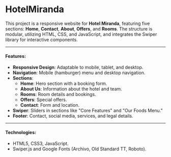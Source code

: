 # HotelMiranda


This project is a responsive website for **Hotel Miranda**, featuring five sections: **Home**, **Contact**, **About**, **Offers**, and **Rooms**. The structure is modular, utilizing HTML, CSS, and JavaScript, and integrates the Swiper library for interactive components.
___

#### Features:
- **Responsive Design**: Adaptable to mobile, tablet, and desktop.
- **Navigation**: Mobile (hamburger) menu and desktop navigation.
- **Sections**:
  - **Home**: Hero section with a booking form.
  - **About Us**: Information about the hotel and team.
  - **Rooms**: Room details and bookings.
  - **Offers**: Special offers.
  - **Contact**: Form and location.
- **Swiper**: Sliders in sections like "Core Features" and "Our Foods Menu."
- **Footer**: Contact, social media, services, and legal details.
___

#### Technologies:
- HTML5, CSS3, JavaScript.
- Swiper.js and Google Fonts (Archivo, Old Standard TT, Roboto).

